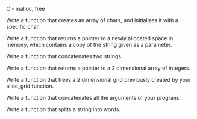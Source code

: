 C - malloc, free

Write a function that creates an array of chars,
and initializes it with a specific char.

Write a function that returns a pointer to a newly allocated space in memory,
which contains a copy of the string given as a parameter.

Write a function that concatenates two strings.

Write a function that returns a pointer to a
2 dimensional array of integers.

Write a function that frees a 2 dimensional grid 
previously created by your alloc_grid function.

Write a function that concatenates all the arguments of your program.

Write a function that splits a string into words.
